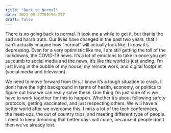 ```yaml
---
title: "Back to Normal"
date: 2021-08-27T03:56:25Z
draft: false
---
```


There is no going back to normal. It took me a while to get it, but that is the sad and harsh truth. Our lives have changed in the past two years, that I can’t actually imagine how “normal” will actually look like. I know it’s depressing. Even for a very optimistic like me, I am still getting the toll of the lockdowns, the COVID-19 news. It’s a lot of emotions to take in once you get succumb to social media and the news, it’s like the world is just ending. I’m just living in the bubble of my house, my remote work, and digital footprint (social media and television).

We need to move forward from this. I know it’s a tough situation to crack. I don’t have the right background in terms of health, economy, or politics to figure out how we can really solve these. One thing I’m just sure of is we have to work together for this to happen. Whether it’s about following safety protocols, getting vaccinated, and just respecting others. We will have a better world after we overcome this. I miss a lot of the tech conferences, the meet-ups, the out of country trips, and meeting different type of people. I need to keep dreaming that better days will come, because if people don’t then we’ve already lost. 